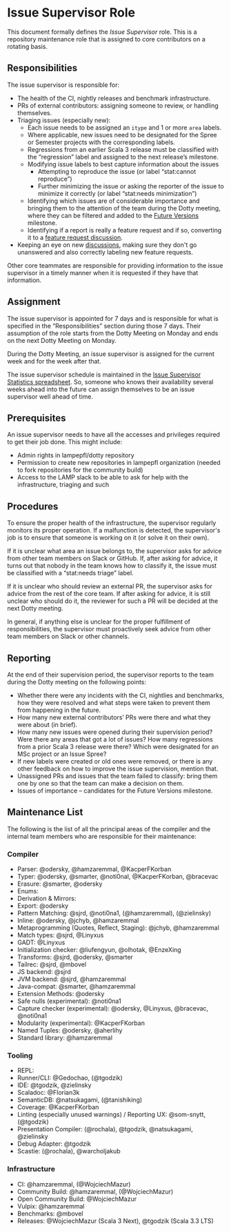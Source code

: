 # Issue Supervisor Role

This document formally defines the _Issue Supervisor_ role. This is a repository maintenance role that is assigned to core contributors on a rotating basis.

## Responsibilities

The issue supervisor is responsible for:

- The health of the CI, nightly releases and benchmark infrastructure.
- PRs of external contributors: assigning someone to review, or handling themselves.
- Triaging issues (especially new):
  - Each issue needs to be assigned an `itype` and 1 or more `area` labels.
  - Where applicable, new issues need to be designated for the Spree or Semester projects with the corresponding labels.
  - Regressions from an earlier Scala 3 release must be classified with the “regression” label and assigned to the next release’s milestone.
  - Modifying issue labels to best capture information about the issues
    - Attempting to reproduce the issue (or label “stat:cannot reproduce”)
    - Further minimizing the issue or asking the reporter of the issue to minimize it correctly (or label “stat:needs minimization”)
  - Identifying which issues are of considerable importance and bringing them to the attention of the team during the Dotty meeting, where they can be filtered and added to the [Future Versions](https://github.com/scala/scala3/milestone/46) milestone.
  - Identifying if a report is really a feature request and if so, converting it to
    a [feature request discussion](https://github.com/scala/scala3/discussions/categories/feature-requests).
- Keeping an eye on new
[discussions](https://github.com/scala/scala3/discussions), making sure they
don't go unanswered and also correctly labeling new feature requests.

Other core teammates are responsible for providing information to the issue supervisor in a timely manner when it is requested if they have that information.

## Assignment

The issue supervisor is appointed for 7 days and is responsible for what is specified in the “Responsibilities” section during those 7 days. Their assumption of the role starts from the Dotty Meeting on Monday and ends on the next Dotty Meeting on Monday.

During the Dotty Meeting, an issue supervisor is assigned for the current week and for the week after that.

The issue supervisor schedule is maintained in the [Issue Supervisor Statistics spreadsheet](https://docs.google.com/spreadsheets/d/19IAqNzHfJ9rsii3EsjIGwPz5BLTFJs_byGM3FprmX3E/edit?usp=sharing). So, someone who knows their availability several weeks ahead into the future can assign themselves to be an issue supervisor well ahead of time.

## Prerequisites

An issue supervisor needs to have all the accesses and privileges required to get their job done. This might include:

- Admin rights in lampepfl/dotty repository
- Permission to create new repositories in lampepfl organization (needed to fork repositories for the community build)
- Access to the LAMP slack to be able to ask for help with the infrastructure, triaging and such

## Procedures

To ensure the proper health of the infrastructure, the supervisor regularly monitors its proper operation. If a malfunction is detected, the supervisor's job is to ensure that someone is working on it (or solve it on their own).

If it is unclear what area an issue belongs to, the supervisor asks for advice from other team members on Slack or GitHub. If, after asking for advice, it turns out that nobody in the team knows how to classify it, the issue must be classified with a “stat:needs triage” label.

If it is unclear who should review an external PR, the supervisor asks for advice from the rest of the core team. If after asking for advice, it is still unclear who should do it, the reviewer for such a PR will be decided at the next Dotty meeting.

In general, if anything else is unclear for the proper fulfillment of responsibilities, the supervisor must proactively seek advice from other team members on Slack or other channels.

## Reporting

At the end of their supervision period, the supervisor reports to the team during the Dotty meeting on the following points:

- Whether there were any incidents with the CI, nightlies and benchmarks, how they were resolved and what steps were taken to prevent them from happening in the future.
- How many new external contributors’ PRs were there and what they were about (in brief).
- How many new issues were opened during their supervision period? Were there any areas that got a lot of issues? How many regressions from a prior Scala 3 release were there? Which were designated for an MSc project or an Issue Spree?
- If new labels were created or old ones were removed, or there is any other feedback on how to improve the issue supervision, mention that.
- Unassigned PRs and issues that the team failed to classify: bring them one by one so that the team can make a decision on them.
- Issues of importance – candidates for the Future Versions milestone.

## Maintenance List

The following is the list of all the principal areas of the compiler and the internal team members who are responsible for their maintenance:

### Compiler
- Parser: @odersky, @hamzaremmal, @KacperFKorban
- Typer: @odersky, @smarter, @noti0nal, @KacperFKorban, @bracevac
- Erasure: @smarter, @odersky
- Enums:
- Derivation & Mirrors:
- Export: @odersky
- Pattern Matching: @sjrd, @noti0na1, (@hamzaremmal), (@zielinsky)
- Inline: @odersky, @jchyb, @hamzaremmal
- Metaprogramming (Quotes, Reflect, Staging): @jchyb, @hamzaremmal
- Match types: @sjrd, @Linyxus
- GADT: @Linyxus
- Initialization checker: @liufengyun, @olhotak, @EnzeXing
- Transforms: @sjrd, @odersky, @smarter
- Tailrec: @sjrd, @mbovel
- JS backend: @sjrd
- JVM backend: @sjrd, @hamzaremmal
- Java-compat: @smarter, @hamzaremmal
- Extension Methods: @odersky
- Safe nulls (experimental): @noti0na1
- Capture checker (experimental): @odersky, @Linyxus, @bracevac, @noti0na1
- Modularity (experimental): @KacperFKorban
- Named Tuples: @odersky, @aherlihy
- Standard library: @hamzaremmal

### Tooling
- REPL:
- Runner/CLI: @Gedochao, (@tgodzik)
- IDE: @tgodzik, @zielinsky
- Scaladoc: @Florian3k
- SemanticDB: @natsukagami, (@tanishiking)
- Coverage: @KacperFKorban
- Linting (especially unused warnings) / Reporting UX: @som-snytt, (@tgodzik)
- Presentation Compiler: (@rochala), @tgodzik, @natsukagami, @zielinsky
- Debug Adapter: @tgodzik
- Scastie: (@rochala), @warcholjakub

### Infrastructure
- CI: @hamzaremmal, (@WojciechMazur)
- Community Build: @hamzaremmal, (@WojciechMazur)
- Open Community Build: @WojciechMazur
- Vulpix: @hamzaremmal
- Benchmarks: @mbovel
- Releases: @WojciechMazur (Scala 3 Next), @tgodzik (Scala 3.3 LTS)
